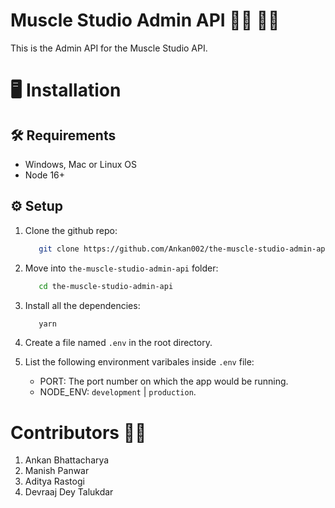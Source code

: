 # Muscle Studio Admin API 🏋️‍♀️ 🏋️‍♀️

This is the Admin API for the Muscle Studio API.

# 🖥 Installation

## 🛠 Requirements

- Windows, Mac or Linux OS
- Node 16+

## ⚙️ Setup

1. Clone the github repo:

   ```bash
      git clone https://github.com/Ankan002/the-muscle-studio-admin-api.git
   ```

2. Move into ``the-muscle-studio-admin-api`` folder:

   ```bash
      cd the-muscle-studio-admin-api
   ```

3. Install all the dependencies:

   ```bash
      yarn
   ```

4. Create a file named ``.env`` in the root directory.

5. List the following environment varibales inside ``.env`` file:

    - PORT: The port number on which the app would be running.
    - NODE_ENV:  ``development`` | ``production``.

# Contributors 🧑‍💻

1. Ankan Bhattacharya
2. Manish Panwar
3. Aditya Rastogi
4. Devraaj Dey Talukdar